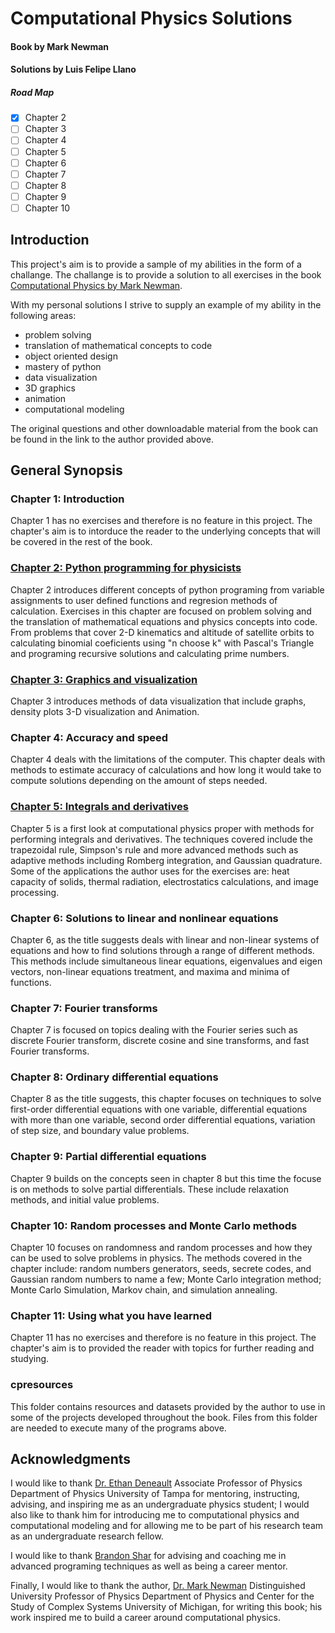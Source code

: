 # Computational Physics Solutions
#### Book by Mark Newman  
#### Solutions by Luis Felipe Llano

##### Road Map

- [x] Chapter 2
- [ ] Chapter 3
- [ ] Chapter 4
- [ ] Chapter 5
- [ ] Chapter 6
- [ ] Chapter 7
- [ ] Chapter 8 
- [ ] Chapter 9
- [ ] Chapter 10

## Introduction

This project's aim is to provide a sample of my abilities in the form of a challange. The challange is to provide a solution to all exercises in the book [Computational Physics by Mark Newman](http://www-personal.umich.edu/~mejn/cp/). 

With my personal solutions I strive to supply an example of my ability in the following areas:

- problem solving 
- translation of mathematical concepts to code
- object oriented design
- mastery of python 
- data visualization
- 3D graphics
- animation
- computational modeling

The original questions and other downloadable material from the book can be found in the link to the author provided above.

## General Synopsis


### Chapter 1: Introduction
Chapter 1 has no exercises and therefore is no feature in this project. The chapter's aim is to intorduce the reader to the underlying concepts that will be covered in the rest of the book.

### [Chapter 2: Python programming for physicists](https://github.com/Nesador95/Computational-Physics-Solutions/tree/master/Chapter%202%20Python%20programming%20for%20physicists) 
Chapter 2 introduces different concepts of python programing from variable assignments to user defined functions and regresion methods of calculation. Exercises in this chapter are focused on problem solving and the translation of mathematical equations and physics concepts into code. From problems that cover 2-D kinematics and altitude of satellite orbits to calculating binomial coeficients using "n choose k" with Pascal's Triangle and programing recursive solutions and calculating prime numbers.

### [Chapter 3: Graphics and visualization](https://github.com/Nesador95/Computational-Physics-Solutions/tree/master/Chapter%203%20Graphics%20Visualization%20Animation)
Chapter 3 introduces methods of data visualization that include graphs, density plots 3-D visualization and Animation.

### Chapter 4: Accuracy and speed
Chapter 4 deals with the limitations of the computer. This chapter deals with methods to estimate accuracy of calculations and how long it would take to compute solutions depending on the amount of steps needed.

### [Chapter 5: Integrals and derivatives](https://github.com/Nesador95/Computational-Physics-Solutions/tree/master/Chapter%205%20Integrals%20and%20derivatives)
Chapter 5 is a first look at computational physics proper with methods for performing integrals and derivatives. The techniques covered include the trapezoidal rule, Simpson's rule and more advanced methods such as adaptive methods including Romberg integration, and Gaussian quadrature. Some of the applications the author uses for the exercises are: heat capacity of solids, thermal radiation, electrostatics calculations, and image processing. 

### Chapter 6: Solutions to linear and nonlinear equations
Chapter 6, as the title suggests deals with linear and non-linear systems of equations and how to find solutions through a range of different methods. This methods include simultaneous linear equations, eigenvalues and eigen vectors, non-linear equations treatment, and maxima and minima of functions.

### Chapter 7: Fourier transforms
Chapter 7 is focused on topics dealing with the Fourier series such as discrete Fourier transform, discrete cosine and sine transforms, and fast Fourier transforms.

### Chapter 8: Ordinary differential equations
Chapter 8 as the title suggests, this chapter focuses on techniques to solve first-order differential equations with one variable, differential equations with more than one variable, second order differential equations, variation of step size, and boundary value problems.

### Chapter 9: Partial differential equations
Chapter 9 builds on the concepts seen in chapter 8 but this time the focuse is on methods to solve partial differentials. These include relaxation methods, and initial value problems. 

### Chapter 10: Random processes and Monte Carlo methods
Chapter 10 focuses on randomness and random processes and how they can be used to solve problems in physics. The methods covered in the chapter include: random numbers generators, seeds, secrete codes, and Gaussian random numbers to name a few; Monte Carlo integration method; Monte Carlo Simulation, Markov chain, and simulation annealing.

### Chapter 11: Using what you have learned
Chapter 11 has no exercises and therefore is no feature in this project. The chapter's aim is to provided the reader with topics for further reading and studying.

### cpresources 
This folder contains resources and datasets provided by the author to use in some of the projects developed throughout the book. Files from this folder are needed to execute many of the programs above.

## Acknowledgments 

I would like to thank [Dr. Ethan Deneault](https://www.ut.edu/directory/deneault-ethan) Associate Professor of Physics Department of Physics University of Tampa for mentoring, instructing, advising, and inspiring me as an undergraduate physics student; I would also like to thank him for introducing me to computational physics and computational modeling and for allowing me to be part of his research team as an undergraduate research fellow.   

I would like to thank [Brandon Shar](https://www.linkedin.com/in/brandonshar/) for advising and coaching me in advanced programing techniques as well as being a career mentor. 

Finally, I would like to thank the author, [Dr. Mark Newman](http://www-personal.umich.edu/~mejn/) Distinguished University Professor of Physics Department of Physics and Center for the Study of Complex Systems University of Michigan, for writing this book; his work inspired me to build a career around computational physics.


